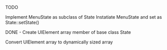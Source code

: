 TODO

Implement MenuState as subclass of State
Instatiate MenuState and set as State::setState()

DONE - Create UIElement array member of base class State

Convert UIElement array to dynamically sized array